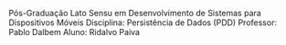 Pós-Graduação Lato Sensu em Desenvolvimento de Sistemas para Dispositivos Móveis
Disciplina: Persistência de Dados (PDD)
Professor: Pablo Dalbem
Aluno: Ridalvo Paiva
